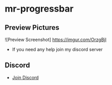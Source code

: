 # mr-progressbar

## Preview Pictures
![Preview Screenshot] https://imgur.com/OrzgBjI

* If you need any help join my discord server

## Discord
- [Join Discord](https://discord.gg/WKhp38uc7Y)
